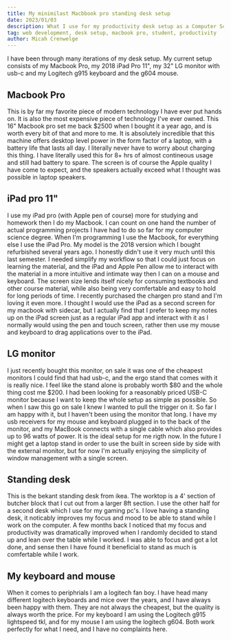 ```yaml
---
title: My minimilast Macbbook pro standing desk setup
date: 2023/01/03
description: What I use for my productivity desk setup as a Computer Science student, and freelance web developer.
tag: web development, desk setup, macbook pro, student, productivity
author: Micah Crenwelge
---
```


I have been through many iterations of my desk setup. My current setup consists of my Macbook Pro, my 2018 iPad Pro 11", my 32" LG monitor with usb-c and my Logitech g915 keyboard and the g604 mouse.

## Macbook Pro

This is by far my favorite piece of modern technology I have ever put hands on. It is also the most expensive piece of technology I've ever owned. This 16" Macbook pro set me back $2500 when I bought it a year ago, and is worth every bit of that and more to me. It is absolutely incredible that this machine offers desktop level power in the form factor of a laptop, with a battery life that lasts all day. I literally never have to worry about charging this thing. I have literally used this for 8+ hrs of almost contineous usage and still had battery to spare. The screen is of course the Apple quality I have come to expect, and the speakers actually exceed what I thought was possible in laptop speakers.

## iPad pro 11"

I use my iPad pro (with Apple pen of course) more for studying and homework then I do my Macbook. I can count on one hand the number of actual programming projects I have had to do so far for my computer science degree. When I'm programming I use the Macbook, for everything else I use the iPad Pro. My model is the 2018 version which I bought refurbished several years ago. I honestly didn't use it very much until this last semester. I needed simplify my workflow so that I could just focus on learning the material, and the iPad and Apple Pen allow me to interact with the material in a more intuitive and intimate way then I can on a mouse and keyboard. The screen size lends itself nicely for consuming textbooks and other course material, while also being very comfertable and easy to hold for long periods of time. I recently purchased the chargen pro stand and I'm loving it even more. I thought I would use the iPad as a second screen for my macbook with sidecar, but I actually find that I prefer to keep my notes up on the iPad screen just as a regular iPad app and interact with it as I normally would using the pen and touch screen, rather then use my mouse and keyboard to drag applications over to the iPad. 

## LG monitor

I just recently bought this monitor, on sale it was one of the cheapest monitors I could find that had usb-c, and the ergo stand that comes with it is really nice. I feel like the stand alone is probably worth $80 and the whole thing cost me $200. I had been looking for a reasonably priced USB-C monitor because I want to keep the whole setup as simple as possible. So when I saw this go on sale I knew I wanted to pull the trigger on it. So far I am happy with it, but I haven't been using the monitor that long. I have my usb receivers for my mouse and keyboard plugged in to the back of the monitor, and my MacBook connects with a single cable which also provides up to 96 watts of power. It is the ideal setup for me rigth now. In the future I might get a laptop stand in order to use the built in screen side by side with the external monitor, but for now I'm actually enjoying the simplicity of window management with a single screen.

## Standing desk

This is the bekant standing desk from ikea. The worktop is a 4' section of butcher block that I cut out from a larger 8ft section. I use the other half for a second desk which I use for my gaming pc's. I love having a standing desk, it noticably improves my focus and mood to be able to stand while I work on the computer. A few months back I noticed that my focus and productivity was dramatically improved when I randomly decided to stand up and lean over the table while I worked. I was able to focus and got a lot done, and sense then I have found it beneficial to stand as much is comfertable while I work.

## My keyboard and mouse

When it comes to periphrials I am a logitech fan boy. I have head many different logitech keyboards and mice over the years, and I have always been happy with them. They are not always the cheapest, but the quality is always worth the price. For my keyboard I am using the Logitech g915 lightspeed tkl, and for my mouse I am using the logitech g604. Both work perfectly for what I need, and I have no complaints here.